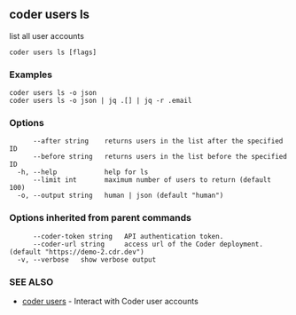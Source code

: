 ## coder users ls

list all user accounts

```console
coder users ls [flags]
```

### Examples

```console
coder users ls -o json
coder users ls -o json | jq .[] | jq -r .email
```

### Options

```console
      --after string    returns users in the list after the specified ID
      --before string   returns users in the list before the specified ID
  -h, --help            help for ls
      --limit int       maximum number of users to return (default 100)
  -o, --output string   human | json (default "human")
```

### Options inherited from parent commands

```console
      --coder-token string   API authentication token.
      --coder-url string     access url of the Coder deployment. (default "https://demo-2.cdr.dev")
  -v, --verbose   show verbose output
```

### SEE ALSO

* [coder users](coder_users.md) - Interact with Coder user accounts

